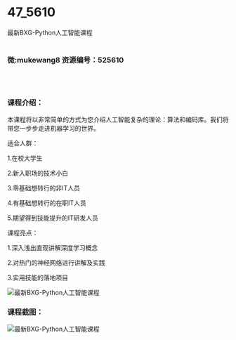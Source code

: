 # 47_5610
最新BXG-Python人工智能课程
<br/></br>
<h3>微:mukewang8 资源编号：525610</h3>
<br/></br>
<h3>课程介绍：</h3>
<p>本课程将以非常简单的方式为您介绍人工智能复杂的理论：算法和编码库。我们将带您一步步走进机器学习的世界。</p>
<p>适合人群：</p>
<p>1.在校大学生</p>
<p>2.新入职场的技术小白</p>
<p>3.零基础想转行的非IT人员</p>
<p>4.有基础想转行的在职IT人员</p>
<p>5.期望得到技能提升的IT研发人员</p>
<p>课程亮点：</p>
<p>1.深入浅出直观讲解深度学习概念</p>
<p>2.对热门的神经网络进行讲解及实践</p>
<p>3.实用技能的落地项目</p>
<p><img src="https://www.ko996.com/wp-content/uploads/img/2019/07/2-19-300x197.png" alt="最新BXG-Python人工智能课程"></p>
<h3>课程截图：</h3>
<p><img src="https://www.ko996.com/wp-content/uploads/img/2019/07/1-29.png" alt="最新BXG-Python人工智能课程"></p>
